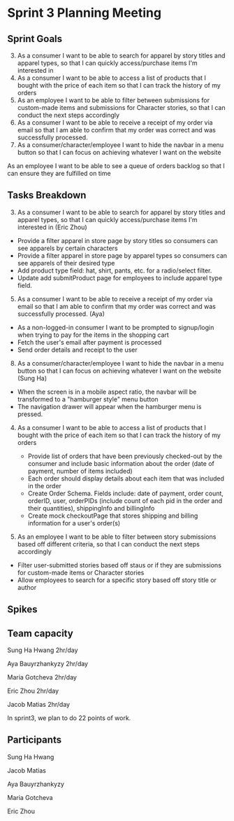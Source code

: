 # Sprint 3 Planning Meeting
## Sprint Goals

3. As a consumer I want to be able to search for apparel by story titles and apparel types, so that I can quickly access/purchase items I'm interested in
4. As a consumer I want to be able to access a list of products that I bought with the price of each item so that I can track the history of my orders
7. As an employee I want to be able to filter between submissions for custom-made items and submissions for Character stories, so that I can conduct the next steps accordingly
5. As a consumer I want to be able to receive a receipt of my order via email so that I am able to confirm that my order was correct and was successfully processed.
8. As a consumer/character/employee I want to hide the navbar in a menu button so that I can focus on achieving whatever I want on the website

As an employee I want to be able to see a queue of orders backlog so that I can ensure they are fulfilled on time

## Tasks Breakdown
3. As a consumer I want to be able to search for apparel by story titles and apparel types, so that I can quickly access/purchase items I'm interested in (Eric Zhou)
  - Provide a filter apparel in store page by story titles so consumers can see apparels by certain characters
  - Provide a filter apparel in store page by apparel types so consumers can see apparels of their desired type
  - Add product type field: hat, shirt, pants, etc. for a radio/select filter.
  - Update add submitProduct page for employees to include apparel type field.

5. As a consumer I want to be able to receive a receipt of my order via email so that I am able to confirm that my order was correct and was successfully processed. (Aya)
  - As a non-logged-in consumer I want to be prompted to signup/login when trying to pay for the items in the shopping cart
  - Fetch the user's email after payment is processed 
  - Send order details and receipt to the user 

8. As a consumer/character/employee I want to hide the navbar in a menu button so that I can focus on achieving whatever I want on the website
(Sung Ha)
  - When the screen is in a mobile aspect ratio, the navbar will be transformed to a "hamburger style" menu button
  - The navigation drawer will appear when the hamburger menu is pressed.

4. As a consumer I want to be able to access a list of products that I bought with the price of each item so that I can track the history of my orders
   - Provide list of orders that have been previously checked-out by the consumer and include basic information about the order (date of payment, number of items included)
   - Each order should display details about each item that was included in the order
   - Create Order Schema. Fields include: date of payment, order count, orderID, user, orderPIDs (include count of each pid in the order and their quantities), shippingInfo and billingInfo
   - Create mock checkoutPage that stores shipping and billing information for a user's order(s) 

7. As an employee I want to be able to filter between story submissions based off different criteria, so that I can conduct the next steps accordingly
  - Filter user-submitted stories based off staus or if they are submissions for custom-made items or Character stories
  - Allow employees to search for a specific story based off story title or author

## Spikes


## Team capacity

Sung Ha Hwang 2hr/day

Aya Bauyrzhankyzy 2hr/day

Maria Gotcheva 2hr/day

Eric Zhou 2hr/day

Jacob Matias 2hr/day

In sprint3, we plan to do 22 points of work.

## Participants

Sung Ha Hwang

Jacob Matias

Aya Bauyrzhankyzy

Maria Gotcheva

Eric Zhou
